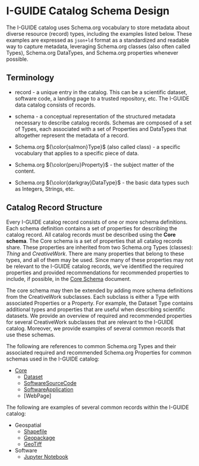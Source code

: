 # I-GUIDE Catalog Schema Design

The I-GUIDE catalog uses Schema.org vocabulary to store metadata about diverse resource (record)
types, including the examples listed below. These examples are expressed as
`json+ld` format as a standardized and readable way to capture metadata, leveraging
Schema.org classes (also often called Types), Schema.org DataTypes, and Schema.org properties whenever possible.


## Terminology

- record - a unique entry in the catalog. This can be a scientific dataset,
  software code, a landing page to a trusted repository, etc. The I-GUIDE
  data catalog consists of records. 

- schema - a conceptual representation of the structured metadata necessary to describe
  catalog records. Schemas are composed of a set of Types, each associated with a set of Properties and DataTypes that altogether represent the metadata of a record. 

- Schema.org ${\color{salmon}Type}$ (also called class) - a specific vocabulary that applies to a specific piece of data.

- Schema.org ${\color{peru}Property}$ - the subject matter of the content.

- Schema.org ${\color{darkgray}DataType}$ - the basic data types such as Integers, Strings, etc.


## Catalog Record Structure

Every I-GUIDE catalog record consists of one or more schema definitions. Each
schema definition contains a set of properties for describing the catalog record. All
catalog records must be described using the **Core schema**. The Core schema is a 
set of properties that all catalog records share. These properties are
inherited from two Schema.org Types (classes): *Thing* and *CreativeWork*. There are
many properties that belong to these types, and all of them may be used. Since
many of these properties may not be relevant to the I-GUIDE catalog records, we've
identified the required properties and provided recommendations for recommended
properties to include, if possible, in the [Core Schema](core.md) document. 

The core schema may then be extended by adding more schema definitions from the CreativeWork
subclasses. Each subclass is either a Type with associated Properties or a Property. For example, the Dataset Type contains additional types and properties that
are useful when describing scientific datasets. We provide an overview of
required and recommended properties for several CreativeWork subclasses that are relevant to
the I-GUIDE catalog. Moreover, we provide examples of several common records
that use these schemas.

The following are references to common Schema.org Types and their associated required and recommended Schema.org Properties for common schemas used in the I-GUIDE catalog:

- [Core](core.md)
  - [Dataset](dataset.md)
  - [SoftwareSourceCode](sourcecode.md)
  - [SoftwareApplication](softwareapp.md)
  - [WebPage]
    
The following are examples of several common records within the I-GUIDE catalog:
- Geospatial   
  - [Shapefile](shapefile.md)  
  - [Geopackage](geopackage.md)  
  - [GeoTiff](geotiff.md)  
- Software
  - [Jupyter Notebook](jupyter.md)

